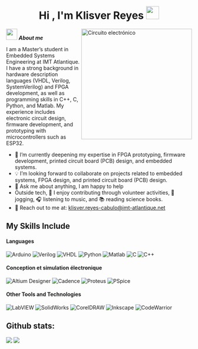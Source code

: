 <h1 align="center"><b>Hi , I'm Klisver Reyes </b><img src="https://media.giphy.com/media/hvRJCLFzcasrR4ia7z/giphy.gif" width="35"></h1>
<!--  -->
<img align="right" width="300px" alt="Circuito electrónico" src="https://static.wixstatic.com/media/dc2686_b426268721c5413788409194e37751e0~mv2.gif" />



<img src="https://cdn.pixabay.com/animation/2022/10/12/22/41/22-41-33-918_512.gif" width="30px">&nbsp;***About me***


I am a Master’s student in Embedded Systems Engineering at IMT Atlantique. I have a strong background in hardware description languages (VHDL, Verilog, SystemVerilog) and FPGA development, as well as programming skills in C++, C, Python, and Matlab. My experience includes electronic circuit design, firmware development, and prototyping with microcontrollers such as ESP32.

- 🧠 I’m currently deepening my expertise in FPGA prototyping, firmware development, printed circuit board (PCB) design, and embedded systems.
- 💡 I’m looking forward to collaborate on projects related to embedded systems, FPGA design, and printed circuit board (PCB) design.
- 🤗 Ask me about anything, I am happy to help<br>
- Outside tech, 🙌 I enjoy contributing through volunteer activities, 🏃 jogging, 🎧 listening to music, and 📚 reading science books.
- 📩 Reach out to me at: <a href="klisver.reyes-cabulo@imt-atlantique.net">klisver.reyes-cabulo@imt-atlantique.net</a>

## My Skills Include

<h4> Languages </h4>
<span> 
  <img src="https://img.shields.io/badge/Arduino-00979D?style=for-the-badge&logo=arduino&logoColor=white" alt="Arduino">
  <img src="https://img.shields.io/badge/Verilog-E44D26?style=for-the-badge&logoColor=white" alt="Verilog">
  <img src="https://img.shields.io/badge/VHDL-660066?style=for-the-badge&logoColor=white" alt="VHDL">
  <img src="https://img.shields.io/badge/Python-3670A0?style=for-the-badge&logo=python&logoColor=ffdd54" alt="Python">
  <img src="https://img.shields.io/badge/MATLAB-0076A8?style=for-the-badge&logo=Mathworks&logoColor=white" alt="Matlab">
  <img src="https://img.shields.io/badge/C-00599C?style=for-the-badge&logo=c&logoColor=white" alt="C">
  <img src="https://img.shields.io/badge/C++-00599C?style=for-the-badge&logo=c%2B%2B&logoColor=white" alt="C++">
</span>



<h4> Conception et simulation électronique  </h4>
<span>
  <img src="https://img.shields.io/badge/Altium_Designer-FF0000?style=for-the-badge&logo=altium&logoColor=white" alt="Altium Designer">
  <img src="https://img.shields.io/badge/Cadence-0078D7?style=for-the-badge&logo=cadence&logoColor=white" alt="Cadence">
  <img src="https://img.shields.io/badge/Proteus-008080?style=for-the-badge&logo=proteus&logoColor=white" alt="Proteus">
  <img src="https://img.shields.io/badge/PSpice-FFA500?style=for-the-badge&logo=pspice&logoColor=white" alt="PSpice">
</span>

<h4> Other Tools and Technologies </h4>
<span>
  <img src="https://img.shields.io/badge/LabVIEW-FFBF00?style=for-the-badge&logo=labview&logoColor=white" alt="LabVIEW" />
  <img src="https://img.shields.io/badge/SolidWorks-0072C6?style=for-the-badge&logo=solidworks&logoColor=white" alt="SolidWorks" />
  <img src="https://img.shields.io/badge/CorelDRAW-FF6600?style=for-the-badge" alt="CorelDRAW" />
  <img src="https://img.shields.io/badge/Inkscape-000000?style=for-the-badge&logo=inkscape&logoColor=white" alt="Inkscape" />
  <img src="https://img.shields.io/badge/CodeWarrior-008000?style=for-the-badge" alt="CodeWarrior" />
</span>


<h2>Github stats:</h2> 

[![](https://github-readme-stats.vercel.app/api?username=Klisver-Reyes&show_icons=true&theme=radical&hide_border=true&locale=en)](https://github.com/Klisver-Reyes)
[![](https://github-readme-streak-stats.herokuapp.com/?user=Klisver-Reyes&theme=radical)](https://github.com/Klisver-Reyes)

</div>
